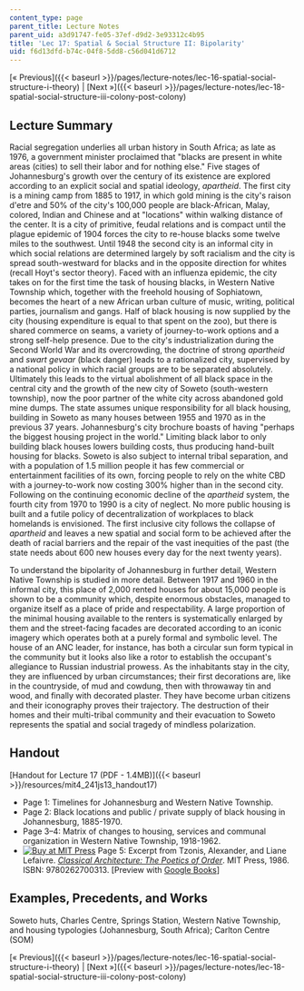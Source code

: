 ```yaml
---
content_type: page
parent_title: Lecture Notes
parent_uid: a3d91747-fe05-37ef-d9d2-3e93312c4b95
title: 'Lec 17: Spatial & Social Structure II: Bipolarity'
uid: f6d13dfd-b74c-04f8-5dd8-c56d041d6712
---
```


[« Previous]({{< baseurl >}}/pages/lecture-notes/lec-16-spatial-social-structure-i-theory) | [Next »]({{< baseurl >}}/pages/lecture-notes/lec-18-spatial-social-structure-iii-colony-post-colony)

Lecture Summary
---------------

Racial segregation underlies all urban history in South Africa; as late as 1976, a government minister proclaimed that "blacks are present in white areas (cities) to sell their labor and for nothing else." Five stages of Johannesburg's growth over the century of its existence are explored according to an explicit social and spatial ideology, _apartheid_. The first city is a mining camp from 1885 to 1917, in which gold mining is the city's raison d'etre and 50% of the city's 100,000 people are black-African, Malay, colored, Indian and Chinese and at "locations" within walking distance of the center. It is a city of primitive, feudal relations and is compact until the plague epidemic of 1904 forces the city to re-house blacks some twelve miles to the southwest. Until 1948 the second city is an informal city in which social relations are determined largely by soft racialism and the city is spread south-westward for blacks and in the opposite direction for whites (recall Hoyt's sector theory). Faced with an influenza epidemic, the city takes on for the first time the task of housing blacks, in Western Native Township which, together with the freehold housing of Sophiatown, becomes the heart of a new African urban culture of music, writing, political parties, journalism and gangs. Half of black housing is now supplied by the city (housing expenditure is equal to that spent on the zoo), but there is shared commerce on seams, a variety of journey-to-work options and a strong self-help presence. Due to the city's industrialization during the Second World War and its overcrowding, the doctrine of strong _apartheid_ and _swart gevaar_ (black danger) leads to a rationalized city, supervised by a national policy in which racial groups are to be separated absolutely. Ultimately this leads to the virtual abolishment of all black space in the central city and the growth of the new city of Soweto (south-western township), now the poor partner of the white city across abandoned gold mine dumps. The state assumes unique responsibility for all black housing, building in Soweto as many houses between 1955 and 1970 as in the previous 37 years. Johannesburg's city brochure boasts of having "perhaps the biggest housing project in the world." Limiting black labor to only building black houses lowers building costs, thus producing hand-built housing for blacks. Soweto is also subject to internal tribal separation, and with a population of 1.5 million people it has few commercial or entertainment facilities of its own, forcing people to rely on the white CBD with a journey-to-work now costing 300% higher than in the second city. Following on the continuing economic decline of the _apartheid_ system, the fourth city from 1970 to 1990 is a city of neglect. No more public housing is built and a futile policy of decentralization of workplaces to black homelands is envisioned. The first inclusive city follows the collapse of _apartheid_ and leaves a new spatial and social form to be achieved after the death of racial barriers and the repair of the vast inequities of the past (the state needs about 600 new houses every day for the next twenty years).

To understand the bipolarity of Johannesburg in further detail, Western Native Township is studied in more detail. Between 1917 and 1960 in the informal city, this place of 2,000 rented houses for about 15,000 people is shown to be a community which, despite enormous obstacles, managed to organize itself as a place of pride and respectability. A large proportion of the minimal housing available to the renters is systematically enlarged by them and the street-facing facades are decorated according to an iconic imagery which operates both at a purely formal and symbolic level. The house of an ANC leader, for instance, has both a circular sun form typical in the community but it looks also like a rotor to establish the occupant's allegiance to Russian industrial prowess. As the inhabitants stay in the city, they are influenced by urban circumstances; their first decorations are, like in the countryside, of mud and cowdung, then with throwaway tin and wood, and finally with decorated plaster. They have become urban citizens and their iconography proves their trajectory. The destruction of their homes and their multi-tribal community and their evacuation to Soweto represents the spatial and social tragedy of mindless polarization.

Handout
-------

[Handout for Lecture 17 (PDF - 1.4MB)]({{< baseurl >}}/resources/mit4_241js13_handout17)

*   Page 1: Timelines for Johannesburg and Western Native Township.
*   Page 2: Black locations and public / private supply of black housing in Johannesburg, 1885-1970.
*   Page 3–4: Matrix of changes to housing, services and communal organization in Western Native Township, 1918-1962.
*   [![Buy at MIT Press](/images/mp_logo.gif)](https://mitpress.mit.edu/9780262700313) Page 5: Excerpt from Tzonis, Alexander, and Liane Lefaivre. [_Classical Architecture: The Poetics of Order_](https://mitpress.mit.edu/9780262700313). MIT Press, 1986. ISBN: 9780262700313. \[Preview with [Google Books](http://books.google.com/books?id=D7M_pWDC3wYC&pg=PAfrontcover)\]

Examples, Precedents, and Works
-------------------------------

Soweto huts, Charles Centre, Springs Station, Western Native Township, and housing typologies (Johannesburg, South Africa); Carlton Centre (SOM)

[« Previous]({{< baseurl >}}/pages/lecture-notes/lec-16-spatial-social-structure-i-theory) | [Next »]({{< baseurl >}}/pages/lecture-notes/lec-18-spatial-social-structure-iii-colony-post-colony)